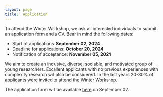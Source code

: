 ```yaml
---
layout: page
title:  Application
---
```


To attend the Winter Workshop, we ask all interested individuals to submit an application form and a CV. Bear in mind the following dates:

- Start of applications: **September 02, 2024**
- Deadline for applications: **October 20, 2024**
- Notification of acceptance: **November 05, 2024**

We aim to create an inclusive, diverse, sociable, and motivated group of young researchers. Excellent applicants with no previous experiences with complexity research will also be considered. In the last years 20-30% of applicants were invited to attend the Winter Workshop.

The application form will be available [here](https://forms.gle/7Csc2GDsEK35mLa49) on September 02.

<!---


## Registration

The workshop registration fee is 350EUR and it includes:
- Accommodation from Sunday to Friday (5 nights)
- Breakfast, lunch, and dinners at the accommodation
- Coffee breaks at the venue
- Social activity
- Transport from Barcelona to the venue

The workshop will exclusively be an onsite event. In case of restrictions due to pandemics, we will cancel the event.

## Accommodation

We will provide you with shared rooms at [El Rourell](https://www.corriolserveis.com/) in the Catalan Pyrenees. 


We will split the rooms based on gender. In case you prefer to have a single room, please send us an email to [wwcs2024@gmail.com](mailto:wwcs2024@gmail.com).


## Travel Grant

We hope to enable all students independent of financial means to attend the winter school. Therefore, we have reserved a limited budget for travel grants. Please send us an email with a motivation (200 words) and a list of needed funds to our email address [wwcs2024@gmail.com](mailto:wwcs2024@gmail.com). With the acceptance letter, we will notify you with how much money we can support you. In case the required budget exceeds the available funds, we might not be able to cover all your needed costs.
-->